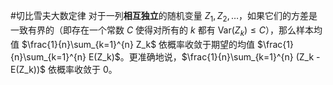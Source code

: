 #切比雪夫大数定律 对于一列**相互独立**的随机变量 $Z_1, Z_2, \dots$，如果它们的方差是一致有界的（即存在一个常数 $C$ 使得对所有的 $k$ 都有 $\text{Var}(Z_k) \le C$），那么样本均值 $\frac{1}{n}\sum_{k=1}^{n} Z_k$ 依概率收敛于期望的均值 $\frac{1}{n}\sum_{k=1}^{n} E(Z_k)$。更准确地说，$\frac{1}{n}\sum_{k=1}^{n} (Z_k - E(Z_k))$ 依概率收敛于 0。

